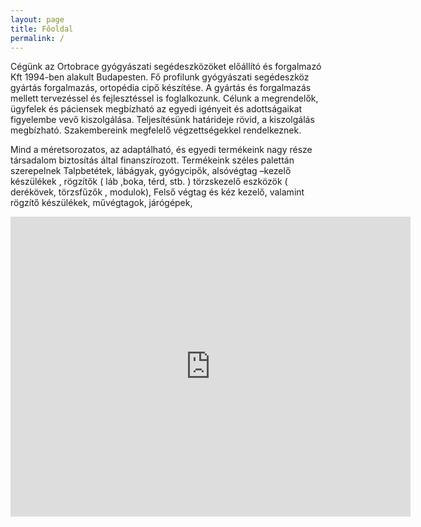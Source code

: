 ```yaml
---
layout: page
title: Főoldal
permalink: /
---
```


Cégünk az Ortobrace gyógyászati segédeszközöket előállító és forgalmazó Kft 1994-ben alakult Budapesten. Fő profilunk gyógyászati segédeszköz gyártás forgalmazás, ortopédia cipő készítése. A gyártás és forgalmazás mellett tervezéssel és fejlesztéssel is foglalkozunk. Célunk a megrendelők, ügyfelek és páciensek megbízható az egyedi igényeit és adottságaikat figyelembe vevő kiszolgálása. Teljesítésünk határideje rövid, a kiszolgálás megbízható. Szakembereink megfelelő végzettségekkel rendelkeznek.

Mind a méretsorozatos, az adaptálható, és egyedi termékeink nagy része társadalom biztosítás által finanszírozott.
Termékeink széles palettán szerepelnek 
Talpbetétek, lábágyak, gyógycipők, alsóvégtag –kezelő készülékek , rögzítők ( láb ,boka, térd, stb. ) törzskezelő eszközök ( derékövek, törzsfűzők , modulok), Felső végtag és kéz kezelő, valamint rögzítő készülékek, művégtagok, járógépek,

<div class="embed-responsive embed-responsive-4by3">
	<iframe class="embed-responsive-item" width="640" height="480" src="https://www.youtube-nocookie.com/embed/IOj4IhO3u3U?rel=0&amp;showinfo=0" frameborder="0" allowfullscreen></iframe>
</div>